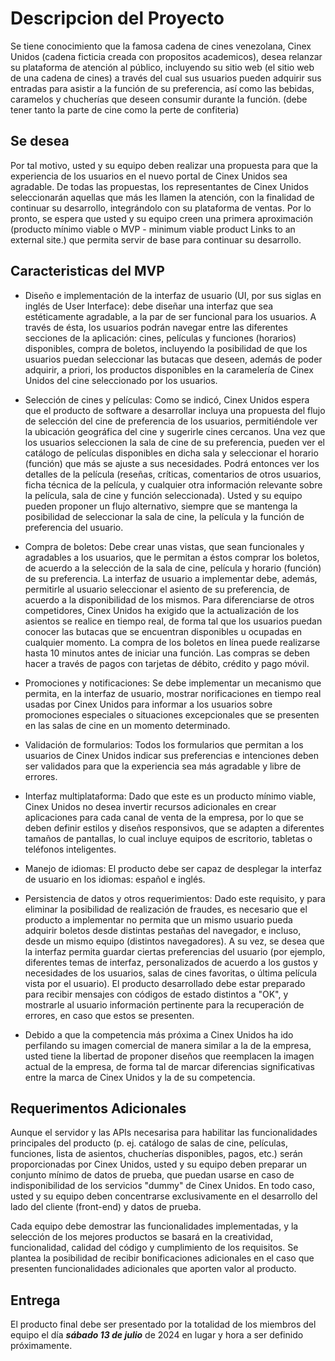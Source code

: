 # Descripcion del Proyecto

Se tiene conocimiento que la famosa cadena de cines venezolana, Cinex Unidos (cadena ficticia creada con propositos academicos), desea relanzar su plataforma de atención al público, incluyendo su sitio web (el sitio web de una cadena de cines) a través del cual sus usuarios pueden adquirir sus entradas para asistir a la función de su preferencia, así como las bebidas, caramelos y chucherías que deseen consumir durante la función. (debe tener tanto la parte de cine como la perte de confiteria)

## Se desea

Por tal motivo, usted y su equipo deben realizar una propuesta para que la experiencia de los usuarios en el nuevo portal de Cinex Unidos sea agradable. De todas las propuestas, los representantes de Cinex Unidos seleccionarán aquellas que más les llamen la atención, con la finalidad de continuar su desarrollo, integrándolo con su plataforma de ventas. Por lo pronto, se espera que usted y su equipo creen una primera aproximación (producto mínimo viable o MVP - minimum viable product Links to an external site.) que permita servir de base para continuar su desarrollo.

## Caracteristicas del MVP

- Diseño e implementación de la interfaz de usuario (UI, por sus siglas en inglés de User Interface): debe diseñar una interfaz que sea estéticamente agradable, a la par de ser funcional para los usuarios. A través de ésta, los usuarios podrán navegar entre las diferentes secciones de la aplicación: cines, películas y funciones (horarios) disponibles, compra de boletos, incluyendo la posibilidad de que los usuarios puedan seleccionar las butacas que deseen, además de poder adquirir, a priori, los productos disponibles en la caramelería de Cinex Unidos del cine seleccionado por los usuarios.

- Selección de cines y películas: Como se indicó, Cinex Unidos espera que el producto de software a desarrollar incluya una propuesta del flujo de selección del cine de preferencia de los usuarios, permitiéndole ver la ubicación geográfica del cine y sugerirle cines cercanos. Una vez que los usuarios seleccionen la sala de cine de su preferencia, pueden ver el catálogo de películas disponibles en dicha sala y seleccionar el horario (función) que más se ajuste a sus necesidades. Podrá entonces ver los detalles de la película (reseñas, críticas, comentarios de otros usuarios, ficha técnica de la película, y cualquier otra información relevante sobre la película, sala de cine y función seleccionada). Usted y su equipo pueden proponer un flujo alternativo, siempre que se mantenga la posibilidad de seleccionar la sala de cine, la película y la función de preferencia del usuario.

- Compra de boletos: Debe crear unas vistas, que sean funcionales y agradables a los usuarios, que le permitan a éstos comprar los boletos, de acuerdo a la selección de la sala de cine, película y horario (función) de su preferencia. La interfaz de usuario a implementar debe, además, permitirle al usuario seleccionar el asiento de su preferencia, de acuerdo a la disponibilidad de los mismos. Para diferenciarse de otros competidores, Cinex Unidos ha exigido que la actualización de los asientos se realice en tiempo real, de forma tal que los usuarios puedan conocer las butacas que se encuentran disponibles u ocupadas en cualquier momento. La compra de los boletos en línea puede realizarse hasta 10 minutos antes de iniciar una función. Las compras se deben hacer a través de pagos con tarjetas de débito, crédito y pago móvil.

- Promociones y notificaciones: Se debe implementar un mecanismo que permita, en la interfaz de usuario, mostrar norificaciones en tiempo real usadas por Cinex Unidos para informar a los usuarios sobre promociones especiales o situaciones excepcionales que se presenten en las salas de cine en un momento determinado.

- Validación de formularios: Todos los formularios que permitan a los usuarios de Cinex Unidos indicar sus preferencias e intenciones deben ser validados para que la experiencia sea más agradable y libre de errores.

- Interfaz multiplataforma: Dado que este es un producto mínimo viable, Cinex Unidos no desea invertir recursos adicionales en crear aplicaciones para cada canal de venta de la empresa, por lo que se deben definir estilos y diseños responsivos, que se adapten a diferentes tamaños de pantallas, lo cual incluye equipos de escritorio, tabletas o teléfonos inteligentes.

- Manejo de idiomas: El producto debe ser capaz de desplegar la interfaz de usuario en los idiomas: español e inglés.

- Persistencia de datos y otros requerimientos: Dado este requisito, y para eliminar la posibilidad de realización de fraudes, es necesario que el producto a implementar no permita que un mismo usuario pueda adquirir boletos desde distintas pestañas del navegador, e incluso, desde un mismo equipo (distintos navegadores). A su vez, se desea que la interfaz permita guardar ciertas preferencias del usuario (por ejemplo, diferentes temas de interfaz, personalizados de acuerdo a los gustos y necesidades de los usuarios, salas de cines favoritas, o última película vista por el usuario). El producto desarrollado debe estar preparado para recibir mensajes con códigos de estado distintos a "OK", y mostrarle al usuario información pertinente para la recuperación de errores, en caso que estos se presenten.

- Debido a que la competencia más próxima a Cinex Unidos ha ido perfilando su imagen comercial de manera similar a la de la empresa, usted tiene la libertad de proponer diseños que reemplacen la imagen actual de la empresa, de forma tal de marcar diferencias significativas entre la marca de Cinex Unidos y la de su competencia.

## Requerimentos Adicionales

Aunque el servidor y las APIs necesarisa para habilitar las funcionalidades principales del producto (p. ej. catálogo de salas de cine, películas, funciones, lista de asientos, chucherías disponibles, pagos, etc.) serán proporcionadas por Cinex Unidos, usted y su equipo deben preparar un conjunto mínimo de datos de prueba, que puedan usarse en caso de indisponibilidad de los servicios "dummy" de Cinex Unidos. En todo caso, usted y su equipo deben concentrarse exclusivamente en el desarrollo del lado del cliente (front-end) y datos de prueba.

Cada equipo debe demostrar las funcionalidades implementadas, y la selección de los mejores productos se basará en la creatividad, funcionalidad, calidad del código y cumplimiento de los requisitos. Se plantea la posibilidad de recibir bonificaciones adicionales en el caso que presenten funcionalidades adicionales que aporten valor al producto.

## Entrega

 El producto final debe ser presentado por la totalidad de los miembros del equipo el día ***sábado 13 de julio*** de 2024 en lugar y hora a ser definido próximamente.
